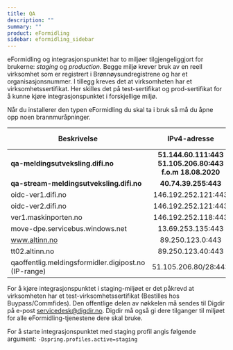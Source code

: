 ```yaml
---
title: QA
description: ""
summary: ""
product: eFormidling
sidebar: eformidling_sidebar
---
```


eFormidling og integrasjonspunktet har to miljøer tilgjengeliggjort for brukerne: *staging* og *production*. Begge miljø krever bruk av en reell virksomhet som er registrert i Brønnøysundregistrene og har et organisasjonsnummer. I tillegg kreves det at virksomheten har et virksomhetssertifikat. Her skilles det på test-sertifikat og prod-sertifikat for å kunne kjøre integrasjonspunktet i forskjellige miljø.



Når du installerer den typen eFormidling du skal ta i bruk så må du åpne opp noen brannmuråpninger.
<!--
En kan også åpne DNS mot domenet ```lb.difi.no``` som dekker alle 3 lastbalansererene. DNS for logging er ```stream.difi.no``` som er utgående TCP. 
-->


|    Beskrivelse    | IPv4-adresse | IPv6-adresse | Tjeneste |
| ------------- |:-------------:| :-----:| :------:|
| **qa-meldingsutveksling.difi.no** | **51.144.60.111:443** <br/> **51.105.206.80:443 f.o.m 18.08.2020**	 | - | **Alle** |
| **qa-stream-meldingsutveksling.difi.no** | 	**40.74.39.255:443**  | - | **Alle** |
| oidc-ver1.difi.no | 146.192.252.121:443		 | - | Alle |
| oidc-ver2.difi.no | 146.192.252.121:443	 | - | Alle |
| ver1.maskinporten.no | 146.192.252.118:443	 | - | Alle |
| move-dpe.servicebus.windows.net	 | 13.69.253.135:443 | - | DPE | 
| www.altinn.no | 89.250.123.0:443 | - | DPO |
| tt02.altinn.no | 89.250.123.40:443 | - | DPV |
| qaoffentlig.meldingsformidler.digipost.no (IP-range) | 51.105.206.80/28:443  | -  | DPI |


For å kjøre integrasjonspunktet i staging-miljøet er det påkrevd at virksomheten har et test-virksomhetssertifikat (Bestilles hos Buypass/Commfides). Den offentlige delen av nøkkelen må sendes til Digdir på e-post  <a href="mailto:servicedesk@digdir.no">servicedesk@digdir.no</a>. Digdir må også gi dere tilganger til miljøet for alle eFormidling-tjenestene dere skal bruke.

For å starte integrasjonspunktet med staging profil angis følgende argument:
```-Dspring.profiles.active=staging```
